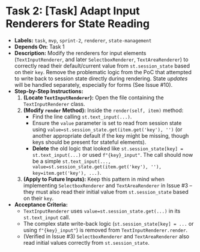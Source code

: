 # Task 2: [Task] Adapt Input Renderers for State Reading

*   **Labels:** `task`, `mvp`, `sprint-2`, `renderer`, `state-management`
*   **Depends On:** Task 1
*   **Description:** Modify the renderers for input elements (`TextInputRenderer`, and later `SelectboxRenderer`, `TextAreaRenderer`) to correctly read their default/current value from `st.session_state` based on their `key`. Remove the problematic logic from the PoC that attempted to write back to session state directly during rendering. State *updates* will be handled separately, especially for forms (See Issue #10).
*   **Step-by-Step Instructions:**
    1.  **(Locate `TextInputRenderer`):** Open the file containing the `TextInputRenderer` class.
    2.  **(Modify `render` Method):** Inside the `render(self, item)` method:
        *   Find the line calling `st.text_input(...)`.
        *   Ensure the `value` parameter is set to read from session state using `value=st.session_state.get(item.get('key'), '')` (or another appropriate default if the key might be missing, though keys should be present for stateful elements).
        *   **Delete** the old logic that looked like `st.session_state[key] = st.text_input(...)` or used `f"{key}_input"`. The call should now be a simple `st.text_input(..., value=st.session_state.get(item.get('key'), ''), key=item.get('key'), ...)`.
    3.  **(Apply to Future Inputs):** Keep this pattern in mind when implementing `SelectboxRenderer` and `TextAreaRenderer` in Issue #3 – they must also read their initial value from `st.session_state` based on their `key`.
*   **Acceptance Criteria:**
    *   `TextInputRenderer` uses `value=st.session_state.get(...)` in its `st.text_input` call.
    *   The complex state write-back logic (`st.session_state[key] = ...` or using `f"{key}_input"`) is removed from `TextInputRenderer.render`.
    *   (Verified in Issue #3) `SelectboxRenderer` and `TextAreaRenderer` also read initial values correctly from `st.session_state`.
